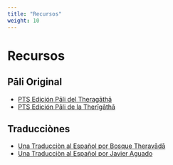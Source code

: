 ```yaml
---
title: "Recursos"
weight: 10
---
```


# Recursos

## Pāli Original

- <a href="https://gretil.sub.uni-goettingen.de/gretil/2_pali/1_tipit/2_sut/5_khudd/theragou.htm" target="_blank" rel="noopener noreferrer">PTS Edición Pāli del Theragāthā</a>
- <a href="https://gretil.sub.uni-goettingen.de/gretil/2_pali/1_tipit/2_sut/5_khudd/therigou.htm" target="_blank" rel="noopener noreferrer">PTS Edición Pāli de la Therīgāthā</a>

## Traducciònes
- <a href="https://www.bosquetheravada.org/blog/2008/05/13/theragatha-versos-de-los-venerables-monjes/" target="_blank" rel="noopener noreferrer">Una Traducciòn al Español por Bosque Theravādā</a>
- <a href="https://www.amazon.com/THERIGATHA-Spanish-Javier-Aguado-ebook/dp/B01N7F7F7K" target="_blank" rel="noopener noreferrer">Una Traducciòn al Español por Javier Aguado</a>